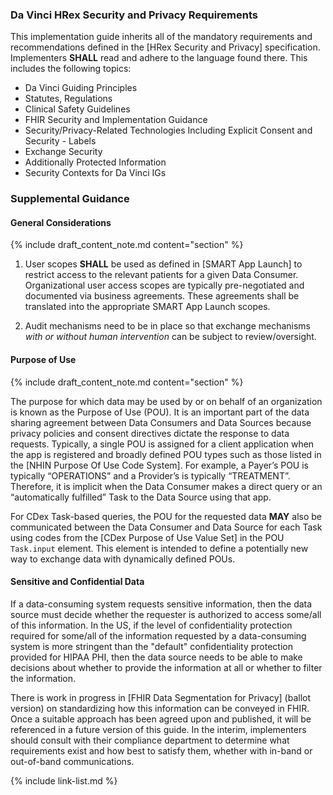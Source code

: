 ### Da Vinci HRex Security and Privacy Requirements

This implementation guide inherits all of the mandatory requirements and recommendations defined in the [HRex Security and Privacy] specification.   Implementers **SHALL** read and adhere to the language found there. This includes the following topics:

- Da Vinci Guiding Principles
- Statutes, Regulations
- Clinical Safety Guidelines
- FHIR Security and Implementation Guidance
- Security/Privacy-Related Technologies Including Explicit Consent and Security - Labels
- Exchange Security
- Additionally Protected Information
- Security Contexts for Da Vinci IGs

### Supplemental Guidance

#### General Considerations

{% include draft_content_note.md  content="section" %}

1. User scopes **SHALL** be used as defined in [SMART App Launch] to restrict access to the relevant patients for a given Data Consumer.  Organizational user access scopes are typically pre-negotiated and documented via business agreements. These agreements shall be translated into the appropriate SMART App Launch scopes.

1. Audit mechanisms need to be in place so that exchange mechanisms *with or without human intervention* can be subject to review/oversight.

#### Purpose of Use

{% include draft_content_note.md  content="section" %}

The purpose for which data may be used by or on behalf of an organization is known as the Purpose of Use (POU). It is an important part of the data sharing agreement between Data Consumers and Data Sources because privacy policies and consent directives dictate the response to data requests.  Typically, a single POU is assigned for a client application when the app is registered and broadly defined POU types such as those listed in the [NHIN Purpose Of Use Code System].  For example, a Payer’s POU is typically “OPERATIONS” and a Provider’s is typically “TREATMENT”.  Therefore, it is implicit when the Data Consumer makes a direct query or an “automatically fulfilled” Task to the Data Source using that app.

For CDex Task-based queries, the POU for the requested data **MAY** also be communicated between the Data Consumer and Data Source for each Task using codes from the [CDex Purpose of Use Value Set] in the POU `Task.input` element. This element is intended to define a potentially new way to exchange data with dynamically defined POUs.


#### Sensitive and Confidential Data

If a data-consuming system requests sensitive information, then the data source must decide whether the requester is authorized to access some/all of this information.  In the US, if the level of confidentiality protection required for some/all of the information requested by a data-consuming system is more stringent than the "default" confidentiality protection provided for HIPAA PHI, then the data source needs to be able to make decisions about whether to provide the information at all or whether to filter the information.

There is work in progress in [FHIR Data Segmentation for Privacy] (ballot version) on standardizing how this information can be conveyed in FHIR. Once a suitable approach has been agreed upon and published, it will be referenced in a future version of this guide.  In the interim, implementers should consult with their compliance department to determine what requirements exist and how best to satisfy them, whether with in-band or out-of-band communications.

{% include link-list.md %}
